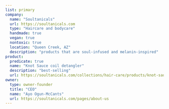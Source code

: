 ```yaml
---
list: primary
company:
  name: "Soultanicals"
  url: https://soultanicals.com
  type: "Haircare and bodycare"
  handmade: true
  vegan: true
  nontoxic: true
  location: "Queen Creek, AZ"
  description: "products that are soul-infused and melanin-inspired"
product:
  predicate: true
  name: "Knot Sauce coil detangler"
  description: "best-selling"
  url: https://soultanicals.com/collections/hair-care/products/knot-sauce
owner:
  type: owner-founder
  title: "CEO"
  name: "Ayo Ogun-McCants"
  url: https://soultanicals.com/pages/about-us
---
```

